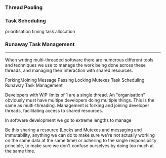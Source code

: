 
### Thread Pooling

### Task Scheduling

prioritisation
timing
task allocation


### Runaway Task Management




-------


When writing multi-threaded software there are numerous different tools and techniques we use to manage the work being done across these threads, and managing their interaction with shared resources. 


Forking/Joining
Message Passing
Locking
Mutexes
Task Scheduling
Runaway Task Management




Developers with WIP limits of 1 are a single thread.
An "organisation" obviously must have multipe developers doing multiple things.
This is the same as multi-threading.
Management is forking and joining developer threads, facilitating access to shared resources.





In software development we go to extreme lengths to manage


Be this sharing a resource (Locks and Mutexes and messaging and immutability, anything we can do to make sure we're not actually working on the same data at the same time)
or adhering to the single responsibility principle, to make sure we don't confuse ourselves by doing too much at the same time.
